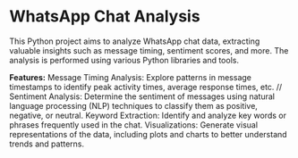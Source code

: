 # WhatsApp Chat Analysis
 This Python project aims to analyze WhatsApp chat data, extracting valuable insights such as message timing, sentiment scores, and more. The analysis is performed using various Python libraries and tools.

**Features:**
Message Timing Analysis: Explore patterns in message timestamps to identify peak activity times, average response times, etc. //
Sentiment Analysis: Determine the sentiment of messages using natural language processing (NLP) techniques to classify them as positive, negative, or neutral.
Keyword Extraction: Identify and analyze key words or phrases frequently used in the chat.
Visualizations: Generate visual representations of the data, including plots and charts to better understand trends and patterns.
